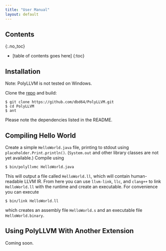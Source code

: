 ```yaml
---
title: "User Manual"
layout: default
---
```


Contents
--------
{:.no_toc}

* [table of contents goes here]
{:toc}


Installation
------------

Note: PolyLLVM is not tested on Windows.

Clone the [repo](https://github.com/dbd64/PolyLLVM) and build:

```
$ git clone https://github.com/dbd64/PolyLLVM.git
$ cd PolyLLVM
$ ant
```

Please note the dependencies listed in the README.


Compiling Hello World
---------------------

Create a simple `HelloWorld.java` file, printing to stdout using `placeholder.Print.println()`. (`System.out` and other library classes are not yet available.) Compile using

```
$ bin/polyllvmc HelloWorld.java
```

This will output a file called `HelloWorld.ll`, which will contain human-readable LLVM IR. From here you can use `llvm-link`, `llc`, and `clang++` to link `HelloWorld.ll` with the runtime and create an executable. For convenience you can execute

```
$ bin/link HelloWorld.ll
```

which creates an assembly file `HelloWorld.s` and an executable file `HelloWorld.binary`.


Using PolyLLVM With Another Extension
-------------------------------------

Coming soon.
